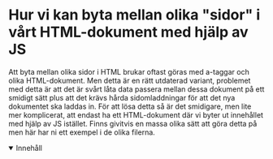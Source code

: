 # Hur vi kan byta mellan olika "sidor" i vårt HTML-dokument med hjälp av JS



Att byta mellan olika sidor i HTML brukar oftast göras med a-taggar och olika HTML-dokument. Men detta är en rätt utdaterad variant, problemet med detta är att det är svårt låta data passera mellan dessa dokument på ett smidigt sätt plus att det krävs hårda sidomladdningar för att det nya dokumentet ska laddas in. För att lösa detta så är det smidigare, men lite mer komplicerat, att endast ha ett HTML-dokument där vi byter ut innehållet med hjälp av JS istället. Finns givitvis en massa olika sätt att göra detta på men här har ni ett exempel i de olika filerna.

<details open>
<summary>Innehåll</summary>

</details>